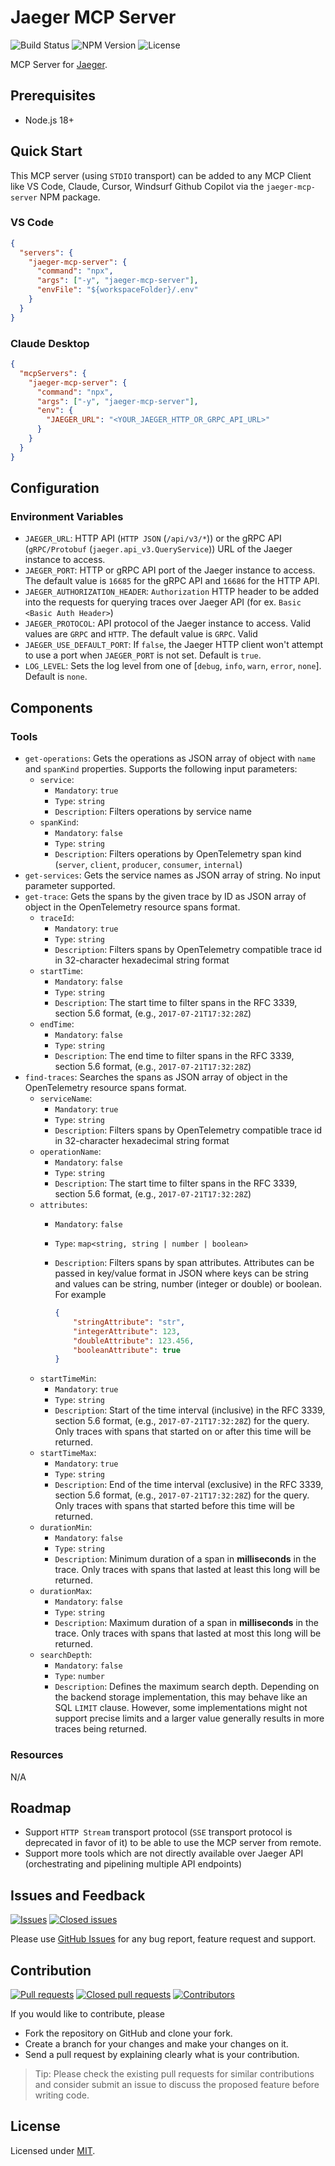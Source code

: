 # Jaeger MCP Server

![Build Status](https://github.com/serkan-ozal/jaeger-mcp-server/actions/workflows/build.yml/badge.svg)
![NPM Version](https://badge.fury.io/js/jaeger-mcp-server.svg)
![License](https://img.shields.io/badge/license-MIT-blue)

MCP Server for [Jaeger](https://www.jaegertracing.io/).


## Prerequisites
- Node.js 18+


## Quick Start

This MCP server (using `STDIO` transport) can be added to any MCP Client 
like VS Code, Claude, Cursor, Windsurf Github Copilot via the `jaeger-mcp-server` NPM package.

### VS Code

```json
{
  "servers": {
    "jaeger-mcp-server": {
      "command": "npx",
      "args": ["-y", "jaeger-mcp-server"],
      "envFile": "${workspaceFolder}/.env"
    }
  }
}
```

### Claude Desktop
```json
{
  "mcpServers": {
    "jaeger-mcp-server": {
      "command": "npx",
      "args": ["-y", "jaeger-mcp-server"],
      "env": {
        "JAEGER_URL": "<YOUR_JAEGER_HTTP_OR_GRPC_API_URL>"
      }
    }
  }
}
```


## Configuration

### Environment Variables

- `JAEGER_URL`: HTTP API (`HTTP JSON` (`/api/v3/*`)) or the gRPC API (`gRPC/Protobuf` (`jaeger.api_v3.QueryService`)) URL of the Jaeger instance to access.
- `JAEGER_PORT`: HTTP or gRPC API port of the Jaeger instance to access. The default value is `16685` for the gRPC API and `16686` for the HTTP API.
- `JAEGER_AUTHORIZATION_HEADER`: `Authorization` HTTP header to be added into the requests for querying traces over Jaeger API (for ex. `Basic <Basic Auth Header>`)
- `JAEGER_PROTOCOL`: API protocol of the Jaeger instance to access. Valid values are `GRPC` and `HTTP`. The default value is `GRPC`. Valid
- `JAEGER_USE_DEFAULT_PORT`: If `false`, the Jaeger HTTP client won't attempt to use a port when `JAEGER_PORT` is not set. Default is `true`. 
- `LOG_LEVEL`: Sets the log level from one of [`debug`, `info`, `warn`, `error`, `none`]. Default is `none`.

## Components

### Tools

- `get-operations`: Gets the operations as JSON array of object with `name` and `spanKind` properties.
  Supports the following input parameters:
    - `service`:
        - `Mandatory`: `true`
        - `Type`: `string`
        - `Description`: Filters operations by service name
    - `spanKind`:
        - `Mandatory`: `false`
        - `Type`: `string`
        - `Description`: Filters operations by OpenTelemetry span kind (`server`, `client`, `producer`, `consumer`, `internal`)
- `get-services`: Gets the service names as JSON array of string.
  No input parameter supported.
- `get-trace`: Gets the spans by the given trace by ID as JSON array of object in the OpenTelemetry resource spans format.
    - `traceId`:
        - `Mandatory`: `true`
        - `Type`: `string`
        - `Description`: Filters spans by OpenTelemetry compatible trace id in 32-character hexadecimal string format
    - `startTime`:
        - `Mandatory`: `false`
        - `Type`: `string`
        - `Description`: The start time to filter spans in the RFC 3339, section 5.6 format, (e.g., `2017-07-21T17:32:28Z`)
    - `endTime`:
        - `Mandatory`: `false`
        - `Type`: `string`
        - `Description`: The end time to filter spans in the RFC 3339, section 5.6 format, (e.g., `2017-07-21T17:32:28Z`)
- `find-traces`: Searches the spans as JSON array of object in the OpenTelemetry resource spans format.
    - `serviceName`:
        - `Mandatory`: `true`
        - `Type`: `string`
        - `Description`: Filters spans by OpenTelemetry compatible trace id in 32-character hexadecimal string format
    - `operationName`:
        - `Mandatory`: `false`
        - `Type`: `string`
        - `Description`: The start time to filter spans in the RFC 3339, section 5.6 format, (e.g., `2017-07-21T17:32:28Z`)
    - `attributes`:
        - `Mandatory`: `false`
        - `Type`: `map<string, string | number | boolean>`
        - `Description`: Filters spans by span attributes. Attributes can be passed in key/value format in JSON where 
                         keys can be string and values can be string, number (integer or double) or boolean.
                         For example

            ```json
            {
                "stringAttribute": "str",
                "integerAttribute": 123,
                "doubleAttribute": 123.456,
                "booleanAttribute": true
            }
            ```
   - `startTimeMin`:
       - `Mandatory`: `true`
       - `Type`: `string`
       - `Description`: Start of the time interval (inclusive) in the RFC 3339, section 5.6 format, (e.g., `2017-07-21T17:32:28Z`) for the query. 
                        Only traces with spans that started on or after this time will be returned.
   - `startTimeMax`:
       - `Mandatory`: `true`
       - `Type`: `string`
       - `Description`: End of the time interval (exclusive) in the RFC 3339, section 5.6 format, (e.g., `2017-07-21T17:32:28Z`) for the query. 
                        Only traces with spans that started before this time will be returned.
   - `durationMin`:
       - `Mandatory`: `false`
       - `Type`: `string`
       - `Description`: Minimum duration of a span in **milliseconds** in the trace.
                        Only traces with spans that lasted at least this long will be returned.
   - `durationMax`:
       - `Mandatory`: `false`
       - `Type`: `string`
       - `Description`: Maximum duration of a span in **milliseconds** in the trace.
                        Only traces with spans that lasted at most this long will be returned.
   - `searchDepth`:
       - `Mandatory`: `false`
       - `Type`: `number`
       - `Description`: Defines the maximum search depth.
                        Depending on the backend storage implementation, this may behave like an SQL `LIMIT` clause.
                        However, some implementations might not support precise limits
                        and a larger value generally results in more traces being returned.

### Resources

N/A


## Roadmap

- Support `HTTP Stream` transport protocol (`SSE` transport protocol is deprecated in favor of it) to be able to use the MCP server from remote.
- Support more tools which are not directly available over Jaeger API (orchestrating and pipelining multiple API endpoints)


## Issues and Feedback

[![Issues](https://img.shields.io/github/issues/serkan-ozal/jaeger-mcp-server.svg)](https://github.com/serkan-ozal/jaeger-mcp-server/issues?q=is%3Aopen+is%3Aissue)
[![Closed issues](https://img.shields.io/github/issues-closed/serkan-ozal/jaeger-mcp-server.svg)](https://github.com/serkan-ozal/jaeger-mcp-server/issues?q=is%3Aissue+is%3Aclosed)

Please use [GitHub Issues](https://github.com/serkan-ozal/jaeger-mcp-server/issues) for any bug report, feature request and support.


## Contribution

[![Pull requests](https://img.shields.io/github/issues-pr/serkan-ozal/jaeger-mcp-server.svg)](https://github.com/serkan-ozal/jaeger-mcp-server/pulls?q=is%3Aopen+is%3Apr)
[![Closed pull requests](https://img.shields.io/github/issues-pr-closed/serkan-ozal/jaeger-mcp-server.svg)](https://github.com/serkan-ozal/jaeger-mcp-server/pulls?q=is%3Apr+is%3Aclosed)
[![Contributors](https://img.shields.io/github/contributors/serkan-ozal/jaeger-mcp-server.svg)]()

If you would like to contribute, please
- Fork the repository on GitHub and clone your fork.
- Create a branch for your changes and make your changes on it.
- Send a pull request by explaining clearly what is your contribution.

> Tip:
> Please check the existing pull requests for similar contributions and
> consider submit an issue to discuss the proposed feature before writing code.

## License

Licensed under [MIT](LICENSE).
